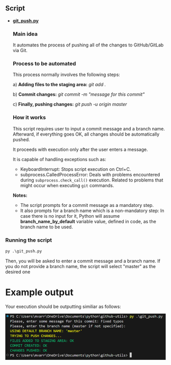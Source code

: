 ## Script

- [**git_push.py**](https://github.com/mvarrone/github-utils/blob/master/git_push.py)
    
    ### Main idea 
    It automates the process of pushing all of the changes to GitHub/GitLab via Git. 

    ### Process to be automated

    This process normally involves the following steps:

    a) **Adding files to the staging area:** *git add .*

    b) **Commit changes:** *git commit -m "message for this commit"*

    c) **Finally, pushing changes:** *git push -u origin master*

    ### How it works
    This script requires user to input a commit message and a branch name. Afterward, if everything goes OK, all changes should be automatically pushed.
    
    It proceeds with execution only after the user enters a message.
    
    It is capable of handling exceptions such as:

    - KeyboardInterrupt: Stops script execution on Ctrl+C.
    - subprocess.CalledProcessError: Deals with problems encountered during `subprocess.check_call()` execution. Related to problems that might occur when executing `git` commands.
    
    **Notes:** 
    
    - The script prompts for a commit message as a mandatory step.
    - It also prompts for a branch name which is a non-mandatory step: In case there is no input for it, Python will assume **branch_name_by_default** variable value, defined in code, as the branch name to be used.

### Running the script
```python 
py .\git_push.py
```
Then, you will be asked to enter a commit message and a branch name. If you do not provide a branch name, the script will select "master" as the desired one

# Example output

Your execution should be outputting similiar as follows:

![alt text](success_output.png)